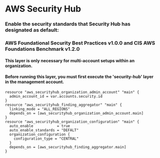 # AWS Security Hub

### Enable the security standards that Security Hub has designated as default:
### AWS Foundational Security Best Practices v1.0.0 and CIS AWS Foundations Benchmark v1.2.0
#### This layer is only necessary for multi-account setups within an organization.
#### Before running this layer, you must first execute the 'security-hub' layer in the management account.

```hcl
resource "aws_securityhub_organization_admin_account" "main" {
  admin_account_id = var.accounts.security.id
}
resource "aws_securityhub_finding_aggregator" "main" {
  linking_mode = "ALL_REGIONS"
  depends_on = [aws_securityhub_organization_admin_account.main]
}
resource "aws_securityhub_organization_configuration" "main" {
  auto_enable           = true
  auto_enable_standards = "DEFALT"
  organization_configuration {
    configuration_type = "CENTRAL"
  }
  depends_on = [aws_securityhub_finding_aggregator.main]
}
```
